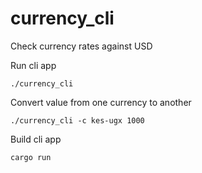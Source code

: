 # currency_cli
Check currency rates against USD

Run cli app

```
./currency_cli
```

Convert value from one currency to another

```
./currency_cli -c kes-ugx 1000
```

Build cli app

```
cargo run
```
